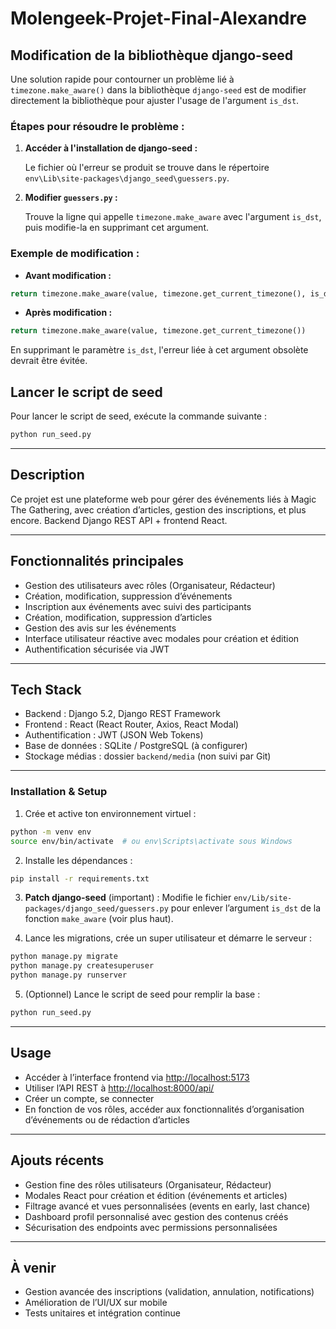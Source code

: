 # Molengeek-Projet-Final-Alexandre

## Modification de la bibliothèque django-seed

Une solution rapide pour contourner un problème lié à `timezone.make_aware()` dans la bibliothèque `django-seed` est de modifier directement la bibliothèque pour ajuster l'usage de l'argument `is_dst`.

### Étapes pour résoudre le problème :

1. **Accéder à l'installation de django-seed :**

   Le fichier où l'erreur se produit se trouve dans le répertoire `env\Lib\site-packages\django_seed\guessers.py`.

2. **Modifier `guessers.py` :**

   Trouve la ligne qui appelle `timezone.make_aware` avec l'argument `is_dst`, puis modifie-la en supprimant cet argument.

### Exemple de modification :

* **Avant modification :**

```python
return timezone.make_aware(value, timezone.get_current_timezone(), is_dst=False)
```

* **Après modification :**

```python
return timezone.make_aware(value, timezone.get_current_timezone())
```

En supprimant le paramètre `is_dst`, l'erreur liée à cet argument obsolète devrait être évitée.

## Lancer le script de seed

Pour lancer le script de seed, exécute la commande suivante :

```bash
python run_seed.py
```

---

## Description

Ce projet est une plateforme web pour gérer des événements liés à Magic The Gathering, avec création d’articles, gestion des inscriptions, et plus encore.
Backend Django REST API + frontend React.

---

## Fonctionnalités principales

* Gestion des utilisateurs avec rôles (Organisateur, Rédacteur)
* Création, modification, suppression d’événements
* Inscription aux événements avec suivi des participants
* Création, modification, suppression d’articles
* Gestion des avis sur les événements
* Interface utilisateur réactive avec modales pour création et édition
* Authentification sécurisée via JWT

---

## Tech Stack

* Backend : Django 5.2, Django REST Framework
* Frontend : React (React Router, Axios, React Modal)
* Authentification : JWT (JSON Web Tokens)
* Base de données : SQLite / PostgreSQL (à configurer)
* Stockage médias : dossier `backend/media` (non suivi par Git)

---

### Installation & Setup

1. Crée et active ton environnement virtuel :

```bash
python -m venv env
source env/bin/activate  # ou env\Scripts\activate sous Windows
```

2. Installe les dépendances :

```bash
pip install -r requirements.txt
```

3. **Patch django-seed** (important) :
   Modifie le fichier `env/Lib/site-packages/django_seed/guessers.py` pour enlever l’argument `is_dst` de la fonction `make_aware` (voir plus haut).

4. Lance les migrations, crée un super utilisateur et démarre le serveur :

```bash
python manage.py migrate
python manage.py createsuperuser
python manage.py runserver
```

5. (Optionnel) Lance le script de seed pour remplir la base :

```bash
python run_seed.py
```

---

## Usage

* Accéder à l’interface frontend via [http://localhost:5173](http://localhost:5173)
* Utiliser l’API REST à [http://localhost:8000/api/](http://localhost:8000/api/)
* Créer un compte, se connecter
* En fonction de vos rôles, accéder aux fonctionnalités d’organisation d’événements ou de rédaction d’articles

---

## Ajouts récents

* Gestion fine des rôles utilisateurs (Organisateur, Rédacteur)
* Modales React pour création et édition (événements et articles)
* Filtrage avancé et vues personnalisées (events en early, last chance)
* Dashboard profil personnalisé avec gestion des contenus créés
* Sécurisation des endpoints avec permissions personnalisées

---

## À venir

* Gestion avancée des inscriptions (validation, annulation, notifications)
* Amélioration de l’UI/UX sur mobile
* Tests unitaires et intégration continue




